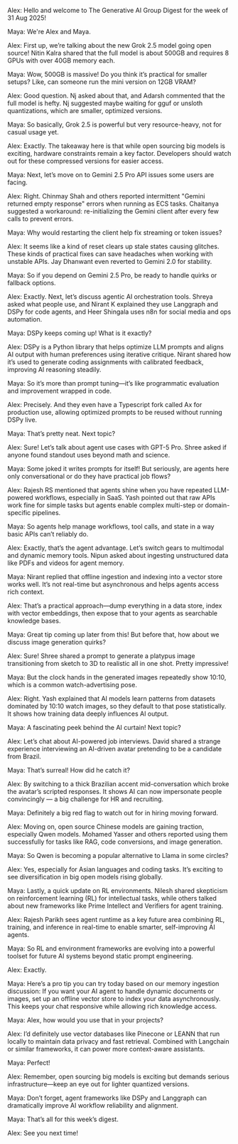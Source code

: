 Alex: Hello and welcome to The Generative AI Group Digest for the week of 31 Aug 2025!

Maya: We're Alex and Maya.

Alex: First up, we’re talking about the new Grok 2.5 model going open source! Nitin Kalra shared that the full model is about 500GB and requires 8 GPUs with over 40GB memory each.

Maya: Wow, 500GB is massive! Do you think it’s practical for smaller setups? Like, can someone run the mini version on 12GB VRAM?

Alex: Good question. Nj asked about that, and Adarsh commented that the full model is hefty. Nj suggested maybe waiting for gguf or unsloth quantizations, which are smaller, optimized versions.

Maya: So basically, Grok 2.5 is powerful but very resource-heavy, not for casual usage yet.

Alex: Exactly. The takeaway here is that while open sourcing big models is exciting, hardware constraints remain a key factor. Developers should watch out for these compressed versions for easier access.

Maya: Next, let’s move on to Gemini 2.5 Pro API issues some users are facing.

Alex: Right. Chinmay Shah and others reported intermittent "Gemini returned empty response" errors when running as ECS tasks. Chaitanya suggested a workaround: re-initializing the Gemini client after every few calls to prevent errors.

Maya: Why would restarting the client help fix streaming or token issues?

Alex: It seems like a kind of reset clears up stale states causing glitches. These kinds of practical fixes can save headaches when working with unstable APIs. Jay Dhanwant even reverted to Gemini 2.0 for stability.

Maya: So if you depend on Gemini 2.5 Pro, be ready to handle quirks or fallback options.

Alex: Exactly. Next, let’s discuss agentic AI orchestration tools. Shreya asked what people use, and Nirant K explained they use Langgraph and DSPy for code agents, and Heer Shingala uses n8n for social media and ops automation.

Maya: DSPy keeps coming up! What is it exactly?

Alex: DSPy is a Python library that helps optimize LLM prompts and aligns AI output with human preferences using iterative critique. Nirant shared how it’s used to generate coding assignments with calibrated feedback, improving AI reasoning steadily.

Maya: So it’s more than prompt tuning—it’s like programmatic evaluation and improvement wrapped in code.

Alex: Precisely. And they even have a Typescript fork called Ax for production use, allowing optimized prompts to be reused without running DSPy live.

Maya: That’s pretty neat. Next topic?

Alex: Sure! Let’s talk about agent use cases with GPT-5 Pro. Shree asked if anyone found standout uses beyond math and science.

Maya: Some joked it writes prompts for itself! But seriously, are agents here only conversational or do they have practical job flows?

Alex: Rajesh RS mentioned that agents shine when you have repeated LLM-powered workflows, especially in SaaS. Yash pointed out that raw APIs work fine for simple tasks but agents enable complex multi-step or domain-specific pipelines.

Maya: So agents help manage workflows, tool calls, and state in a way basic APIs can’t reliably do.

Alex: Exactly, that’s the agent advantage. Let’s switch gears to multimodal and dynamic memory tools. Nipun asked about ingesting unstructured data like PDFs and videos for agent memory.

Maya: Nirant replied that offline ingestion and indexing into a vector store works well. It’s not real-time but asynchronous and helps agents access rich context.

Alex: That’s a practical approach—dump everything in a data store, index with vector embeddings, then expose that to your agents as searchable knowledge bases.

Maya: Great tip coming up later from this! But before that, how about we discuss image generation quirks?

Alex: Sure! Shree shared a prompt to generate a platypus image transitioning from sketch to 3D to realistic all in one shot. Pretty impressive!

Maya: But the clock hands in the generated images repeatedly show 10:10, which is a common watch-advertising pose.

Alex: Right. Yash explained that AI models learn patterns from datasets dominated by 10:10 watch images, so they default to that pose statistically. It shows how training data deeply influences AI output.

Maya: A fascinating peek behind the AI curtain! Next topic?

Alex: Let’s chat about AI-powered job interviews. David shared a strange experience interviewing an AI-driven avatar pretending to be a candidate from Brazil.

Maya: That’s surreal! How did he catch it?

Alex: By switching to a thick Brazilian accent mid-conversation which broke the avatar’s scripted responses. It shows AI can now impersonate people convincingly — a big challenge for HR and recruiting.

Maya: Definitely a big red flag to watch out for in hiring moving forward.

Alex: Moving on, open source Chinese models are gaining traction, especially Qwen models. Mohamed Yasser and others reported using them successfully for tasks like RAG, code conversions, and image generation.

Maya: So Qwen is becoming a popular alternative to Llama in some circles?

Alex: Yes, especially for Asian languages and coding tasks. It’s exciting to see diversification in big open models rising globally.

Maya: Lastly, a quick update on RL environments. Nilesh shared skepticism on reinforcement learning (RL) for intellectual tasks, while others talked about new frameworks like Prime Intellect and Verifiers for agent training.

Alex: Rajesh Parikh sees agent runtime as a key future area combining RL, training, and inference in real-time to enable smarter, self-improving AI agents.

Maya: So RL and environment frameworks are evolving into a powerful toolset for future AI systems beyond static prompt engineering.

Alex: Exactly.

Maya: Here’s a pro tip you can try today based on our memory ingestion discussion: If you want your AI agent to handle dynamic documents or images, set up an offline vector store to index your data asynchronously. This keeps your chat responsive while allowing rich knowledge access.

Maya: Alex, how would you use that in your projects?

Alex: I’d definitely use vector databases like Pinecone or LEANN that run locally to maintain data privacy and fast retrieval. Combined with Langchain or similar frameworks, it can power more context-aware assistants.

Maya: Perfect!

Alex: Remember, open sourcing big models is exciting but demands serious infrastructure—keep an eye out for lighter quantized versions.

Maya: Don’t forget, agent frameworks like DSPy and Langgraph can dramatically improve AI workflow reliability and alignment.

Maya: That’s all for this week’s digest.

Alex: See you next time!